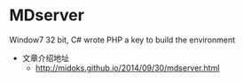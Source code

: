 MDserver
========

Window7 32 bit, C# wrote PHP a key to build the environment

- 文章介绍地址
	* http://midoks.github.io/2014/09/30/mdserver.html
